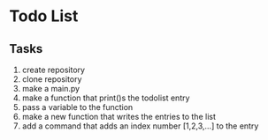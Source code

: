 # Todo List

## Tasks

1. create repository
2. clone repository
3. make a main.py
4. make a function that print()s the todolist entry
5. pass a variable to the function
6. make a new function that writes the entries to the list
7. add a command that adds an index number [1,2,3,...] to the entry

